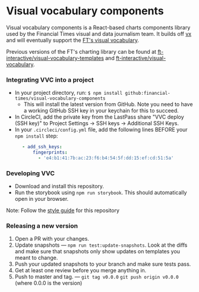 # Visual vocabulary components

Visual vocabulary components is a React-based charts components library used by the Financial Times visual and data journalism team. It builds off [vx](https://vx-demo.now.sh/) and will eventually support the [FT's visual vocabulary](https://ft.com/vocabulary).

Previous versions of the FT's charting library can be found at [ft-interactive/visual-vocabulary-templates](https://github.com/ft-interactive/visual-vocabulary-templates) and [ft-interactive/visual-vocabulary](https://github.com/ft-interactive/visual-vocabulary).

### Integrating VVC into a project

- In your project directory, run: `$ npm install github:financial-times/visual-vocabulary-components`
  - This will install the latest version from GitHub. Note you need to have a working GitHub SSH key in your keychain for this to succeed.
- In CircleCI, add the private key from the LastPass share "VVC deploy (SSH key)" to Project Settings -> SSH keys -> Additional SSH Keys. 
- In your `.circleci/config.yml` file, add the following lines BEFORE your `npm install` step:
```yaml
      - add_ssh_keys:
          fingerprints:
            - 'e4:b1:41:7b:ac:23:f6:b4:54:5f:dd:15:ef:cd:51:5a'
```

### Developing VVC

- Download and install this repository.
- Run the storybook using `npm run storybook`. This should automatically open in your browser.

Note: Follow the [style guide](https://github.com/Financial-Times/visual-vocabulary-components/blob/master/STYLEGUIDE.md) for this repository

### Releasing a new version

1. Open a PR with your changes.
2. Update snapshots — `npm run test:update-snapshots`. Look at the diffs and make sure that snapshots only show updates on templates you meant to change.
3. Push your updated snapshots to your branch and make sure tests pass.
4. Get at least one review before you merge anything in.
5. Push to master and tag. — `git tag v0.0.0` `git push origin v0.0.0` (where 0.0.0 is the version)
